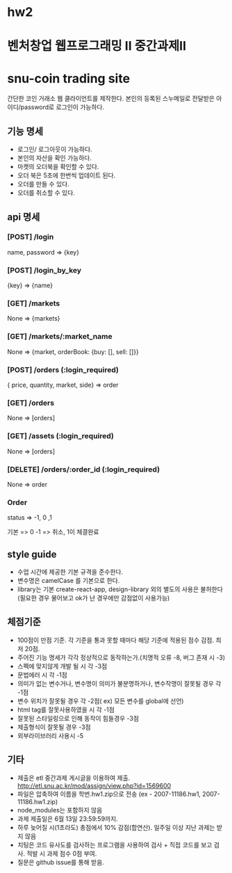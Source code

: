 # hw2

벤처창업 웹프로그래밍 II 중간과제II
========================

# snu-coin trading site

간단한 코인 거래소 웹 클라이언트를 제작한다.
본인의 등록된 스누메일로 전달받은 아이디/password로 로그인이 가능하다.

## 기능 명세

- 로그인/ 로그아웃이 가능하다.
- 본인의 자산을 확인 가능하다.
- 마켓의 오더북을 확인할 수 있다.
- 오더 북은 5초에 한번씩 업데이트 된다.
- 오더를 만들 수 있다.
- 오더를 취소할 수 있다.

## api 명세

### [POST] /login

name, password => {key}

### [POST] /login_by_key

{key} => {name}

### [GET] /markets

None => {markets}

### [GET] /markets/:market_name

None => {market, orderBook: {buy: [], sell: []}}

### [POST] /orders (:login_required)

{ price, quantity, market, side} => order

### [GET] /orders

None => [orders]

### [GET] /assets (:login_required)

None => [orders]

### [DELETE] /orders/:order_id (:login_required)

None => order

### Order

status => -1, 0 ,1

기본 => 0 -1 => 취소, 1이 체결완료

## style guide

- 수업 시간에 제공한 기본 규격을 준수한다.
- 변수명은 camelCase 를 기본으로 한다.
- library는 기본 create-react-app, design-library 외의 별도의 사용은 불허한다(필요한 경우 물어보고 ok가 난 경우에만 감점없이 사용가능)

## 체점기준

- 100점이 만점 기준. 각 기준을 통과 못할 때마다 해당 기준에 적용된 점수 감점. 최저 20점.
- 주어진 기능 명세가 각각 정상적으로 동작하는가.(치명적 오류 -8, 버그 존재 시 -3)
- 스펙에 맞지않게 개발 될 시 각 -3점
- 문법에러 시 각 -1점
- 의미가 없는 변수거나, 변수명이 의미가 불분명하거나, 변수작명이 잘못될 경우 각 -1점
- 변수 위치가 잘못될 경우 각 -2점( ex) 모든 변수를 global에 선언)
- html tag를 잘못사용하였을 시 각 -1점
- 잘못된 스타일링으로 인해 동작이 힘들경우 -3점
- 제출형식이 잘못될 경우 -3점
- 외부라이브러리 사용시 -5

## 기타

- 제출은 etl 중간과제 게시글을 이용하여 제출. http://etl.snu.ac.kr/mod/assign/view.php?id=1569600
- 파일은 압축하여 이름을 학번.hw1.zip으로 전송 (ex - 2007-11186.hw1, 2007-11186.hw1.zip)
- node_modules는 포함하지 않음
- 과제 제출일은 6월 13일 23:59:59까지.
- 하루 늦어질 시(1초라도) 총점에서 10% 감점(합연산). 일주일 이상 지난 과제는 받지 않음
- 치팅은 코드 유사도를 검사하는 프로그램을 사용하여 검사 + 직접 코드를 보고 검사. 적발 시 과제 점수 0점 부여.
- 질문은 github issue를 통해 받음.
